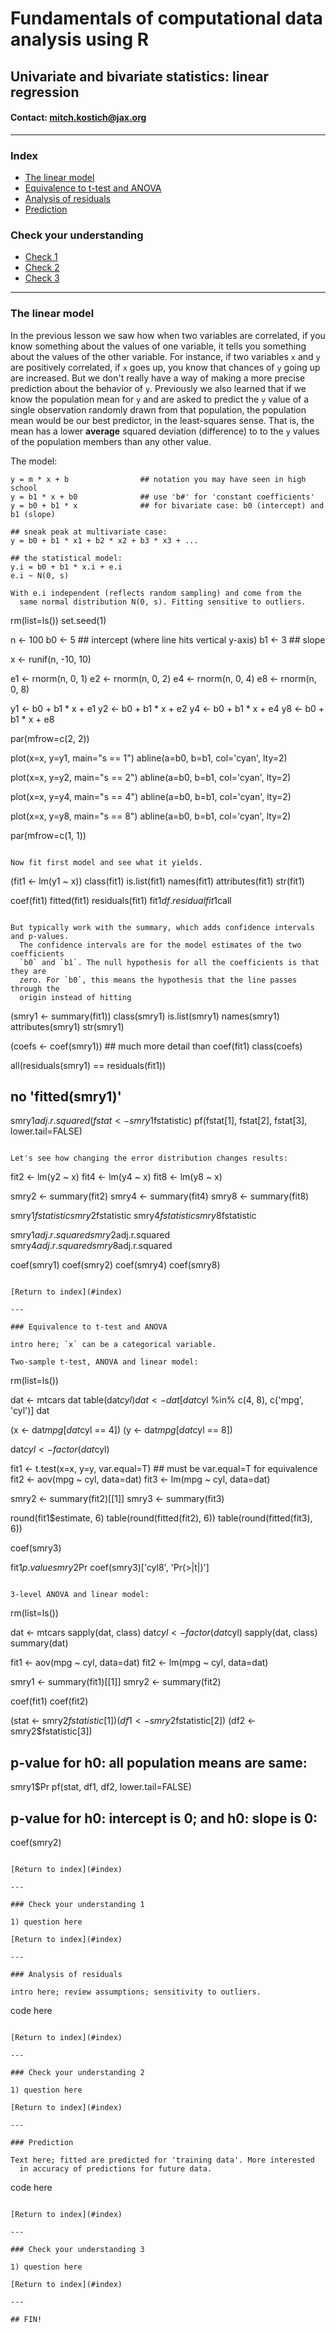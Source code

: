 # Fundamentals of computational data analysis using R
## Univariate and bivariate statistics: linear regression
#### Contact: mitch.kostich@jax.org

---

### Index

- [The linear model](#the-linear-model)
- [Equivalence to t-test and ANOVA](#equivalence-to-t-test-and-ANOVA)
- [Analysis of residuals](#analysis-of-residuals)
- [Prediction](#prediction)

### Check your understanding

- [Check 1](#check-your-understanding-1)
- [Check 2](#check-your-understanding-2)
- [Check 3](#check-your-understanding-3)

---

### The linear model

In the previous lesson we saw how when two variables are correlated,
  if you know something about the values of one variable, it tells
  you something about the values of the other variable. For instance,
  if two variables `x` and `y` are positively correlated, if `x` goes
  up, you know that chances of `y` going up are increased. But we 
  don't really have a way of making a more precise prediction about 
  the behavior of `y`. Previously we also learned that if we know 
  the population mean for `y` and are asked to predict the `y` value 
  of a single observation randomly drawn from that population, the 
  population mean would be our best predictor, in the least-squares
  sense. That is, the mean has a lower **average** squared deviation 
  (difference) to to the `y` values of the population members than 
  any other value.

The model:

```
y = m * x + b                ## notation you may have seen in high school
y = b1 * x + b0              ## use 'b#' for 'constant coefficients'
y = b0 + b1 * x              ## for bivariate case: b0 (intercept) and b1 (slope)

## sneak peak at multivariate case:
y = b0 + b1 * x1 + b2 * x2 + b3 * x3 + ...

## the statistical model:
y.i = b0 + b1 * x.i + e.i
e.i ~ N(0, s)

With e.i independent (reflects random sampling) and come from the 
  same normal distribution N(0, s). Fitting sensitive to outliers.

```
rm(list=ls())
set.seed(1)

n <- 100
b0 <- 5                           ## intercept (where line hits vertical y-axis)
b1 <- 3                           ## slope

x <- runif(n, -10, 10)

e1 <- rnorm(n, 0, 1)
e2 <- rnorm(n, 0, 2)
e4 <- rnorm(n, 0, 4)
e8 <- rnorm(n, 0, 8)

y1 <- b0 + b1 * x + e1
y2 <- b0 + b1 * x + e2
y4 <- b0 + b1 * x + e4
y8 <- b0 + b1 * x + e8

par(mfrow=c(2, 2))

plot(x=x, y=y1, main="s == 1")
abline(a=b0, b=b1, col='cyan', lty=2)

plot(x=x, y=y2, main="s == 2")
abline(a=b0, b=b1, col='cyan', lty=2)

plot(x=x, y=y4, main="s == 4")
abline(a=b0, b=b1, col='cyan', lty=2)

plot(x=x, y=y8, main="s == 8")
abline(a=b0, b=b1, col='cyan', lty=2)

par(mfrow=c(1, 1))

```

Now fit first model and see what it yields. 

```
(fit1 <- lm(y1 ~ x))
class(fit1)
is.list(fit1)
names(fit1)
attributes(fit1)
str(fit1)

coef(fit1)
fitted(fit1)
residuals(fit1)
fit1$df.residual
fit1$call

```

But typically work with the summary, which adds confidence intervals and p-values.
  The confidence intervals are for the model estimates of the two coefficients 
  `b0` and `b1`. The null hypothesis for all the coefficients is that they are 
  zero. For `b0`, this means the hypothesis that the line passes through the 
  origin instead of hitting 

```
(smry1 <- summary(fit1))
class(smry1)
is.list(smry1)
names(smry1)
attributes(smry1)
str(smry1)

(coefs <- coef(smry1))            ## much more detail than coef(fit1)
class(coefs)

all(residuals(smry1) == residuals(fit1))
## no 'fitted(smry1)'

smry1$adj.r.squared
(fstat <- smry1$fstatistic)
pf(fstat[1], fstat[2], fstat[3], lower.tail=FALSE)

```

Let's see how changing the error distribution changes results:

```
fit2 <- lm(y2 ~ x)
fit4 <- lm(y4 ~ x)
fit8 <- lm(y8 ~ x)

smry2 <- summary(fit2)
smry4 <- summary(fit4)
smry8 <- summary(fit8)

smry1$fstatistic
smry2$fstatistic
smry4$fstatistic
smry8$fstatistic

smry1$adj.r.squared
smry2$adj.r.squared
smry4$adj.r.squared
smry8$adj.r.squared

coef(smry1)
coef(smry2)
coef(smry4)
coef(smry8)

```

[Return to index](#index)

---

### Equivalence to t-test and ANOVA

intro here; `x` can be a categorical variable.

Two-sample t-test, ANOVA and linear model:

```
rm(list=ls())

dat <- mtcars
dat
table(dat$cyl)
dat <- dat[dat$cyl %in% c(4, 8), c('mpg', 'cyl')]
dat

(x <- dat$mpg[dat$cyl == 4])
(y <- dat$mpg[dat$cyl == 8])

dat$cyl <- factor(dat$cyl)

fit1 <- t.test(x=x, y=y, var.equal=T)  ## must be var.equal=T for equivalence
fit2 <- aov(mpg ~ cyl, data=dat)
fit3 <- lm(mpg ~ cyl, data=dat)

smry2 <- summary(fit2)[[1]]
smry3 <- summary(fit3)

round(fit1$estimate, 6)
table(round(fitted(fit2), 6))
table(round(fitted(fit3), 6))

coef(smry3)

fit1$p.value
smry2$Pr
coef(smry3)['cyl8', 'Pr(>|t|)']

```

3-level ANOVA and linear model:

```
rm(list=ls())

dat <- mtcars
sapply(dat, class)
dat$cyl <- factor(dat$cyl)
sapply(dat, class)
summary(dat)

fit1 <- aov(mpg ~ cyl, data=dat)
fit2 <- lm(mpg ~ cyl, data=dat)

smry1 <- summary(fit1)[[1]]
smry2 <- summary(fit2)

coef(fit1)
coef(fit2)

(stat <- smry2$fstatistic[1])
(df1 <- smry2$fstatistic[2])
(df2 <- smry2$fstatistic[3])

## p-value for h0: all population means are same:
smry1$Pr
pf(stat, df1, df2, lower.tail=FALSE)

## p-value for h0: intercept is 0; and h0: slope is 0:
coef(smry2)

```

[Return to index](#index)

---

### Check your understanding 1

1) question here

[Return to index](#index)

---

### Analysis of residuals

intro here; review assumptions; sensitivity to outliers.

```
code here

```

[Return to index](#index)

---

### Check your understanding 2

1) question here

[Return to index](#index)

---

### Prediction

Text here; fitted are predicted for 'training data'. More interested
  in accuracy of predictions for future data.

```
code here

```

[Return to index](#index)

---

### Check your understanding 3

1) question here

[Return to index](#index)

---

## FIN!

